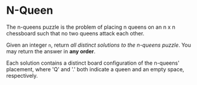 # N-Queen

The n-queens puzzle is the problem of placing n queens on an n x n chessboard such that no two queens attack each other.

Given an integer `n`, return _all distinct solutions to the n-queens puzzle_. You may return the answer in **any order**.

Each solution contains a distinct board configuration of the n-queens' placement, where 'Q' and '.' both indicate a queen and an empty space, respectively.
